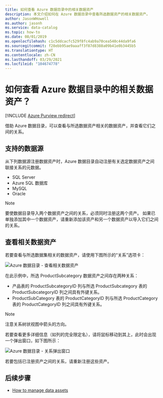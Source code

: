 ```yaml
---
title: 如何查看 Azure 数据目录中的相关数据资产
description: 本文介绍如何在 Azure 数据目录中查看所选数据资产的相关数据资产。
author: JasonWHowell
ms.author: jasonh
ms.service: data-catalog
ms.topic: how-to
ms.date: 08/01/2019
ms.openlocfilehash: c1c5ddcacfc529f8fc4ab9a70cea540c44da9fa6
ms.sourcegitcommit: f28ebb95ae9aaaff3f87d8388a09b41e0b3445b5
ms.translationtype: HT
ms.contentlocale: zh-CN
ms.lasthandoff: 03/29/2021
ms.locfileid: "104674778"
---
```

# <a name="how-to-view-related-data-assets-in-azure-data-catalog"></a>如何查看 Azure 数据目录中的相关数据资产？

[!INCLUDE [Azure Purview redirect](../../includes/data-catalog-use-purview.md)]

借助 Azure 数据目录，可以查看与所选数据资产相关的数据资产，并查看它们之间的关系。 

## <a name="supported-data-sources"></a>支持的数据源 
从下列数据源注册数据资产时，Azure 数据目录自动注册有关选定数据资产之间联接关系的元数据。 

- SQL Server
- Azure SQL 数据库
- MySQL
- Oracle

> [!NOTE]
> 要使数据目录导入两个数据资产之间的关系，必须同时注册这两个资产。 如果已单独添加其中一个数据资产，请重新添加该资产和另一个数据资产以导入它们之间的关系。

## <a name="view-related-data-assets"></a>查看相关数据资产
若要查看与所选数据集相关的数据资产，请使用下图所示的“关系”选项卡： 

![Azure 数据目录 - 查看相关数据资产](media/data-catalog-how-to-view-related-data-assets/relationships-tab.png)

在此示例中，所选 ProductSubcategory 数据资产之间存在两种关系： 

- 产品表的 ProductSubcategoryID 列与所选 ProductSubcategory 表的 ProductSubcategoryID 列之间具有外键关系。 
- ProductSubCategory 表的 ProductCategoryID 列与所选 ProductCategory 表的 ProductCategoryID 列之间具有外键关系。

> [!NOTE]
> 注意关系树状视图中箭头的方向。  

若要查看更多详细信息（如列的完全限定名），请将鼠标移动到其上，此时会出现一个弹出窗口，如下图所示： 

![Azure 数据目录 - 关系弹出窗口](media/data-catalog-how-to-view-related-data-assets/relationship-popup.png)

若要包括已注册资产之间的关系，请重新注册这些资产。

## <a name="next-steps"></a>后续步骤
- [How to manage data assets](data-catalog-how-to-manage.md)

